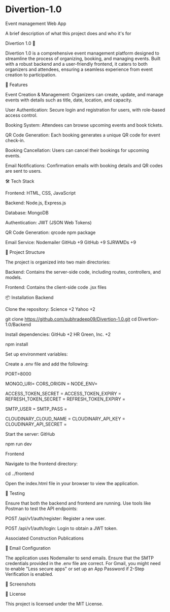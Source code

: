 # Divertion-1.0
Event management Web App




A brief description of what this project does and who it's for

Divertion 1.0 🎉

Divertion 1.0 is a comprehensive event management platform designed to streamline the process of organizing, booking, and managing events. Built with a robust backend and a user-friendly frontend, it caters to both organizers and attendees, ensuring a seamless experience from event creation to participation.

🚀 Features

Event Creation & Management: Organizers can create, update, and manage events with details such as title, date, location, and capacity.

User Authentication: Secure login and registration for users, with role-based access control.

Booking System: Attendees can browse upcoming events and book tickets.

QR Code Generation: Each booking generates a unique QR code for event check-in.

Booking Cancellation: Users can cancel their bookings for upcoming events.

Email Notifications: Confirmation emails with booking details and QR codes are sent to users.

🛠️ Tech Stack

Frontend: HTML, CSS, JavaScript

Backend: Node.js, Express.js

Database: MongoDB

Authentication: JWT (JSON Web Tokens)

QR Code Generation: qrcode npm package

Email Service: Nodemailer
GitHub
+9
GitHub
+9
SJRWMDs
+9

📂 Project Structure

The project is organized into two main directories:

Backend: Contains the server-side code, including routes, controllers, and models.

Frontend: Contains the client-side code .jsx files

📦 Installation
Backend

Clone the repository:
Science
+2
Yahoo
+2

git clone https://github.com/subhradeep09/Divertion-1.0.git
cd Divertion-1.0/Backend


Install dependencies:
GitHub
+2
HR Green, Inc.
+2

npm install


Set up environment variables:

Create a .env file and add the following:

PORT=8000

MONGO_URI=
CORS_ORIGIN = 
NODE_ENV=


ACCESS_TOKEN_SECRET = 
ACCESS_TOKEN_EXPIRY = 
REFRESH_TOKEN_SECRET = 
REFRESH_TOKEN_EXPIRY = 

SMTP_USER = 
SMTP_PASS = 

CLOUDINARY_CLOUD_NAME =
CLOUDINARY_API_KEY = 
CLOUDINARY_API_SECRET = 


Start the server:
GitHub

npm run dev


Frontend

Navigate to the frontend directory:

cd ../frontend


Open the index.html file in your browser to view the application.

🧪 Testing

Ensure that both the backend and frontend are running. Use tools like Postman to test the API endpoints:

POST /api/v1/auth/register: Register a new user.

POST /api/v1/auth/login: Login to obtain a JWT token.


Associated Construction Publications

📧 Email Configuration

The application uses Nodemailer to send emails. Ensure that the SMTP credentials provided in the .env file are correct. For Gmail, you might need to enable "Less secure apps" or set up an App Password if 2-Step Verification is enabled.

📸 Screenshots



📝 License

This project is licensed under the MIT License.